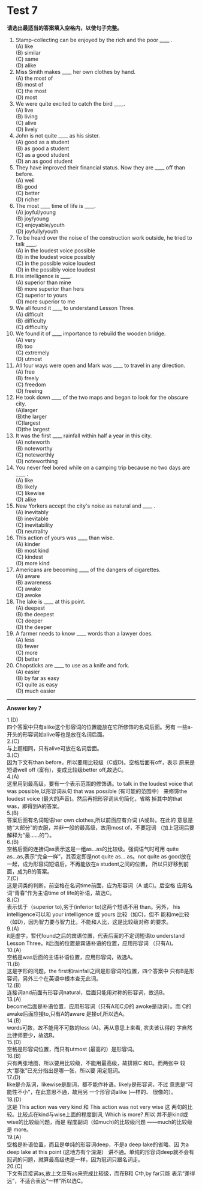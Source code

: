 # Test 7

<b>请选出最适当的答案填入空格内，以使句子完整。</b>
>  
1. Stamp-collecting can be enjoyed by the rich and the poor ____ .  
(A) like  
(B) similar  
(C) same  
(D) alike  
2. Miss Smith makes ____ her own clothes by hand.  
(A) the most of  
(B) most of   
(C) the most  
(D) most  
3. We were quite excited to catch the bird ____.  
(A) live  
(B) living  
(C) alive  
(D) lively  
4. John is not quite ____ as his sister.  
(A) good as a student  
(B) as good a student  
(C) as a good student  
(D) an as good student  
5. They have improved their financial status. Now they are ____ off than before.  
(A) well  
(B) good  
(C) better  
(D) richer  
6. The most ____ time of life is ____.  
(A) joyful/young  
(B) joy/young  
(C) enjoyable/youth  
(D) joyfully/youth  
7. To be heard over the noise of the construction work outside, he tried to talk ____.  
(A) in the loudest voice possible  
(B) in the loudest voice possibly  
(C) in the possible voice loudest  
(D) in the possibly voice loudest  
8. His intelligence is ____.  
(A) superior than mine   
(B) more superior than hers  
(C) superior to yours  
(D) more superior to me  
9. We all found it ____ to understand Lesson Three.  
(A) difficult  
(B) difficulty  
(C) difficultly  
10. We found it of ____ importance to rebuild the wooden bridge.  
(A) very  
(B) too  
(C) extremely  
(D) utmost  
11. All four ways were open and Mark was ____ to travel in any direction.  
(A) free  
(B) freely  
(C) freedom  
(D) freeing  
12. He took down ____ of the two maps and began to look for the obscure city.  
(A)larger  
(B)the larger  
(C)largest  
(D)the largest  
13. It was the first ____ rainfall within half a year in this city.  
(A) noteworth  
(B) noteworthy  
(C) noteworthly  
(D) noteworthing  
14. You never feel bored while on a camping trip because no two days are ____ .  
(A) like  
(B) likely  
(C) likewise  
(D) alike  
15. New Yorkers accept the city's noise as natural and ____ .  
(A) inevitably  
(B) inevitable  
(C) inevitability  
(D) neutrality  
16. This action of yours was ____ than wise.  
(A) kinder  
(B) most kind  
(C) kindest  
(D) more kind  
17. Americans are becoming ____ of the dangers of cigarettes.  
(A) aware  
(B) awareness  
(C) awake  
(D) awoke  
18. The lake is ____ at this point.  
(A) deepest  
(B) the deepest  
(C) deeper  
(D) the deeper  
19. A farmer needs to know ____ words than a lawyer does.  
(A) less  
(B) fewer  
(C) more  
(D) better  
20. Chopsticks are ____ to use as a knife and fork.  
(A) easier  
(B) by far as easy  
(C) quite as easy  
(D) much easier  


---

**Answer key 7**
>  
1.(D)  
四个答案中只有alike这个形容词的位置能放在它所修饰的名词后面。另有
一些a-开头的形容词如alive等也是放在名词后面。  
2.(C)  
与上题相同，只有alive可放在名词后面。  
3.(C)  
因为下文有than before，所以要用比较级（C或D)。空格后面有off，表示
原来是短语well off (富有)，变成比较级better off,故选C。  
4.(A)  
这里用到最高级，要有一个表示范围的修饰语。to talk in the loudest voice that was possible,以形容词从句 that was possible (有可能的范围中）
来修饰the loudest voice (最大的声音)。然后再把形容词从句简化，省略
掉其中的that was，即得到A的答案。  
5.(B)  
答案后面有名词短语her own clothes,所以前面应有介词 (A或B)。在此的
意思是她“大部分”的衣服，并非一般的最高级，故用most of，不要冠词
（加上冠词后要解释为“最……的”）。  
6.(B)  
空格后面的连接词as表示这是一组as...as的比较级。强调语气时可用
quite as...as,表示“完全一样”，其否定即是not quite as... as。not quite
as good放在一起，成为形容词短语后，不再能放在a student之间的位置，
所以只好移到前面，成为B的答案。  
7.(C)  
这是词类的判断。前空格在名词time前面，应为形容词（A 或C)。后空格
应用名词“青春”作为主语time of life的补语，故选C。  
8.(C)  
表示优于（superior to),劣于(inferior to)这两个短语不用 than。另外，
his intelligence可以和 your intelligence 或 yours 比较（如C)，但不
能和me比较（如D)，因为智力要与智力比，不能和人比，这是比较级对称
的要求。  
9.(A)  
it是虚字，暂代found之后的宾语位置，代表后面的不定词短语to
understand Lesson Three。it后面的位置是宾语补语的位置，应用形容词
（只有A)。  
10.(A)  
空格是was后面的主语补语位置，应用形容词，故选A。  
11.(B)  
这是字形的问题。the first和rainfall之间是形容词的位置，四个答案中
只有B是形容词，另外三个在英语中根本查无此词。  
12.(B)  
连接词and前面有形容词natural，后面只能用对称的形容词，故选B。  
13.(A)  
become后面是补语位置，应用形容词（只有A和C;D的 awoke是动词）。而
C的awake后面应接to,只有A的aware 是接of,所以选A。  
14.(B)  
words可数，故不能用不可数的less (A)。再从意思上来看, 农夫该认得的
字自然比律师要少，故选B。  
15.(D)  
空格是形容词位置，而只有utmost (最高的）是形容词。  
16.(B)  
只有两张地图，所以要用比较级，不能用最高级，故排除C 和D。而两张中
较大“那张”已充分指出是哪一张，所以要 用定冠词。  
17.(D)  
like是介系词，likewise是副词，都不能作补语。likely是形容词，不过
意思是“可能性不小”，在此意思不通，故用另 一个形容词alike (—样的、
很像的）。  
18.(D）  
这是 This action was very kind 和 This action was not very wise 这
两句的比较。比较点在kind与wise上面的程度副词, Which is more? 所以
并不是kind或wise的比较级问题，而是 程度副词（如much)的比较级问题
——much的比较级是 more。    
19.(A）  
空格是补语位置，而且是单纯的形容词deep，不是a deep lake的省略，因
为a deep lake at this point (这地方有个深湖） 讲不通。单纯的形容词deep就不会有冠词的问题，就算最高级也是一样，因为冠词只跟名词走。  
20.(C)  
下文有连接词as,故上文应有as来完成比较级，而在B和 C中,by far只能
表示“差得远”，不适合表达“一样”所以选C。  